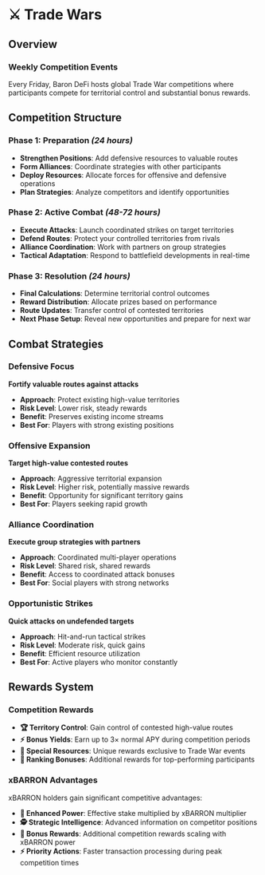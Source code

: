 # ⚔️ Trade Wars

## Overview

### Weekly Competition Events
Every Friday, Baron DeFi hosts global Trade War competitions where participants compete for territorial control and substantial bonus rewards.

## Competition Structure

### Phase 1: Preparation *(24 hours)*
- **Strengthen Positions**: Add defensive resources to valuable routes
- **Form Alliances**: Coordinate strategies with other participants
- **Deploy Resources**: Allocate forces for offensive and defensive operations
- **Plan Strategies**: Analyze competitors and identify opportunities

### Phase 2: Active Combat *(48-72 hours)*
- **Execute Attacks**: Launch coordinated strikes on target territories
- **Defend Routes**: Protect your controlled territories from rivals
- **Alliance Coordination**: Work with partners on group strategies
- **Tactical Adaptation**: Respond to battlefield developments in real-time

### Phase 3: Resolution *(24 hours)*
- **Final Calculations**: Determine territorial control outcomes
- **Reward Distribution**: Allocate prizes based on performance
- **Route Updates**: Transfer control of contested territories
- **Next Phase Setup**: Reveal new opportunities and prepare for next war

## Combat Strategies

### Defensive Focus
**Fortify valuable routes against attacks**
- **Approach**: Protect existing high-value territories
- **Risk Level**: Lower risk, steady rewards
- **Benefit**: Preserves existing income streams
- **Best For**: Players with strong existing positions

### Offensive Expansion
**Target high-value contested routes**  
- **Approach**: Aggressive territorial expansion
- **Risk Level**: Higher risk, potentially massive rewards
- **Benefit**: Opportunity for significant territory gains
- **Best For**: Players seeking rapid growth

### Alliance Coordination
**Execute group strategies with partners**
- **Approach**: Coordinated multi-player operations
- **Risk Level**: Shared risk, shared rewards
- **Benefit**: Access to coordinated attack bonuses
- **Best For**: Social players with strong networks

### Opportunistic Strikes
**Quick attacks on undefended targets**
- **Approach**: Hit-and-run tactical strikes
- **Risk Level**: Moderate risk, quick gains
- **Benefit**: Efficient resource utilization
- **Best For**: Active players who monitor constantly

## Rewards System

### Competition Rewards
- **🏆 Territory Control**: Gain control of contested high-value routes
- **⚡ Bonus Yields**: Earn up to 3× normal APY during competition periods
- **🎁 Special Resources**: Unique rewards exclusive to Trade War events
- **🥇 Ranking Bonuses**: Additional rewards for top-performing participants

### xBARRON Advantages
xBARRON holders gain significant competitive advantages:

- **💪 Enhanced Power**: Effective stake multiplied by xBARRON multiplier
- **🕵️ Strategic Intelligence**: Advanced information on competitor positions
- **🎊 Bonus Rewards**: Additional competition rewards scaling with xBARRON power
- **⚡ Priority Actions**: Faster transaction processing during peak competition times